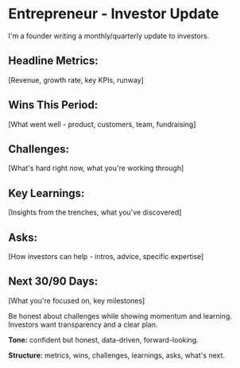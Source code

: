 # Entrepreneur - Investor Update

I'm a founder writing a monthly/quarterly update to investors.

## Headline Metrics:
[Revenue, growth rate, key KPIs, runway]

## Wins This Period:
[What went well - product, customers, team, fundraising]

## Challenges:
[What's hard right now, what you're working through]

## Key Learnings:
[Insights from the trenches, what you've discovered]

## Asks:
[How investors can help - intros, advice, specific expertise]

## Next 30/90 Days:
[What you're focused on, key milestones]

Be honest about challenges while showing momentum and learning. Investors want transparency and a clear plan.

**Tone:** confident but honest, data-driven, forward-looking.

**Structure:** metrics, wins, challenges, learnings, asks, what's next.

